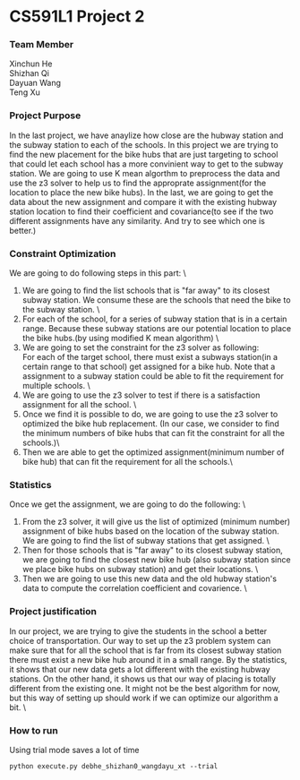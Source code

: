 # CS591L1 Project 2 

### Team Member 

Xinchun He\
Shizhan Qi\
Dayuan Wang\
Teng Xu 

### Project Purpose 

In the last project, we have anaylize how close are the hubway 
station and the subway station to each of the schools. In this project we are trying 
to find the new placement for the bike hubs that are just targeting to school that could 
let each school has a more convinient way to get to the subway station. 
We are going to use K mean algorthm to preprocess the data and use the
z3 solver to help us to find the approprate assignment(for the location to
place the new bike hubs). In the last, we are going to get the data about
the new assignment and compare it with the existing hubway station location
to find their coefficient and covariance(to see if the two different assignments
have any similarity. And try to see which one is better.)
 

### Constraint Optimization

We are going to do following steps in this part: \
1. We are going to find the list schools that is "far away" to its closest subway station. We 
consume these are the schools that need the bike to the subway station. \
2. For each of the school, for a series of subway station that is in a certain range. Because 
these subway stations are our potential location to place the bike hubs.(by using modified K mean algorithm)  \
3. We are going to set the constraint for the z3 solver as following: \
For each of the target school, there must exist a subways station(in a certain range to that school) 
get assigned for a bike hub. Note that a assignment to a subway station could be able to fit the requirement
for multiple schools. \
4. We are going to use the z3 solver to test if there is a satisfaction assignment for all the school. \
5. Once we find it is possible to do, we are going to use the z3 solver to optimized the bike hub replacement.
(In our case, we consider to find the minimum numbers of bike hubs that can fit the constraint for all the schools.)\
6. Then we are able to get the optimized assignment(minimum number of bike hub) that can fit the requirement for all 
the schools.\

### Statistics
Once we get the assignment, we are going to do the following: \
1. From the z3 solver, it will give us the list of optimized (minimum number) assignment of bike hubs based on the
location of the subway station. We are going to find the list of subway stations that get assigned.  \
2. Then for those schools that is "far away" to its closest subway station, we are going to find the closest new bike 
hub (also subway station since we place bike hubs on subway station) and get their locations. \
3. Then we are going to use this new data and the old hubway station's data to compute the correlation coefficient and covarience. \

### Project justification
In our project, we are trying to give the students in the school a better choice of transportation. Our way to set up the z3 problem
system can make sure that for all the school that is far from its closest subway station there must exist a new bike hub around it 
in a small range. By the statistics, it shows that our new data gets a lot different with the existing hubway stations. On 
the other hand, it shows us that our way of placing is totally different from the existing one. It might not be the best
algorithm for now, but this way of setting up should work if we can optimize our algorithm a bit. 
\   

### How to run 

Using trial mode saves a lot of time 
```
python execute.py debhe_shizhan0_wangdayu_xt --trial
```
